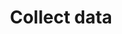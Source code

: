 ---
title: "Collect data"
icon: "ti-mobile"
description: "Use KDSmart, Field Book or ODK apps to collect data with AgroFIMS fielbooks"
type : "docs"
weight: 4

---